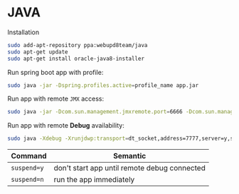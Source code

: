 # JAVA
Installation
```bash
sudo add-apt-repository ppa:webupd8team/java
sudo apt-get update
sudo apt-get install oracle-java8-installer
```
Run spring boot app with profile:  
```bash
sudo java -jar -Dspring.profiles.active=profile_name app.jar
```

Run app with remote `JMX` access:  
```bash
sudo java -jar -Dcom.sun.management.jmxremote.port=6666 -Dcom.sun.management.jmxremote.authenticate=false -Dcom.sun.management.jmxremote.ssl=false app.jar
```

Run app with remote **Debug** availability:  
```bash
sudo java -Xdebug -Xrunjdwp:transport=dt_socket,address=7777,server=y,suspend=y -jar app.jar
```
Command | Semantic
------- | --------
`suspend=y` | don't start app until remote debug connected
`suspend=n` | run the app immediately